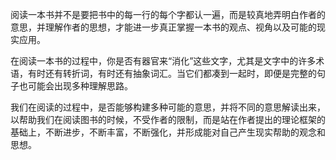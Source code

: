阅读一本书并不是要把书中的每一行的每个字都认一遍，而是较真地弄明白作者的意思，并理解作者的思想，才能进一步真正掌握一本书的观点、视角以及可能的现实应用。

在阅读一本书的过程中，你是否有器官来“消化”这些文字，尤其是文字中的许多术语，有时还有转折词，有时还有抽象词汇。当它们都凑到一起时，即便是完整的句子也可能会出现多种理解思路。

我们在阅读的过程中，是否能够构建多种可能的意思，并将不同的意思解读出来，以帮助我们在阅读图书的时候，不受作者的限制，而是站在作者提出的理论框架的基础上，不断进步，不断丰富，不断强化，并形成能对自己产生现实帮助的观念和思想。